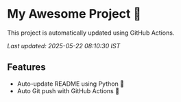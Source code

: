 # My Awesome Project 🚀

This project is automatically updated using GitHub Actions.

_Last updated: 2025-05-22 08:10:30 IST_

## Features
- Auto-update README using Python 🐍
- Auto Git push with GitHub Actions 🤖
